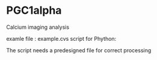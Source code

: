 # PGC1alpha
Calcium imaging analysis

examle file :  example.cvs
script for Phython: 

The script needs a predesigned file for correct processing
